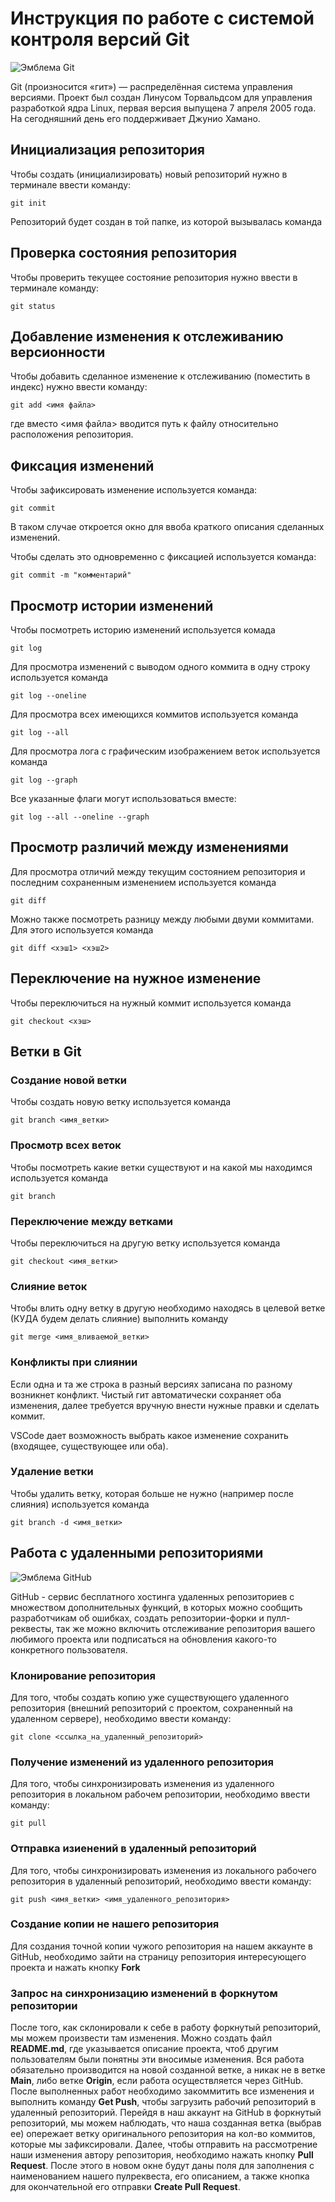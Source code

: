 # **Инструкция по работе с системой контроля версий Git**

![Эмблема Git](git.jpg)

Git (произносится «гит») — распределённая система управления версиями. Проект был создан Линусом Торвальдсом для управления разработкой ядра Linux, первая версия выпущена 7 апреля 2005 года. На сегодняшний день его поддерживает Джунио Хамано.

## Инициализация репозитория

Чтобы создать (инициализировать) новый репозиторий нужно в терминале ввести команду:

    git init

Репозиторий будет создан в той папке, из которой вызывалась команда

## Проверка состояния репозитория

Чтобы проверить текущее состояние репозитория нужно ввести в терминале команду:

    git status

## Добавление изменения к отслеживанию версионности

Чтобы добавить сделанное изменение к отслеживанию (поместить в индекс) нужно ввести команду:

    git add <имя файла>

где вместо <имя файла> вводится путь к файлу относительно расположения репозитория.

## Фиксация изменений

Чтобы зафиксировать изменение используется команда:

    git commit

В таком случае откроется окно для ввоба краткого описания сделанных изменений.

Чтобы сделать это одновременно с фиксацией используется команда:

    git commit -m "комментарий"

## Просмотр истории изменений

Чтобы посмотреть историю изменений используется комада

    git log

Для просмотра изменений с выводом одного коммита в одну строку используется команда

    git log --oneline

Для просмотра всех имеющихся коммитов используется команда

    git log --all

Для просмотра лога с графическим изображением веток используется команда

    git log --graph

Все указанные флаги могут использоваться вместе:

    git log --all --oneline --graph

## Просмотр различий между изменениями

Для просмотра отличий между текущим состоянием репозитория и последним сохраненным изменением используется команда

    git diff

Можно также посмотреть разницу между любыми двуми коммитами. Для этого используется команда

    git diff <хэш1> <хэш2>

## Переключение на нужное изменение

Чтобы переключиться на нужный коммит используется команда

    git checkout <хэш>

## Ветки в Git

### Создание новой ветки

Чтобы создать новую ветку используется команда

    git branch <имя_ветки>

### Просмотр всех веток

Чтобы посмотреть какие ветки существуют и на какой мы находимся используется команда

    git branch

### Переключение между ветками

Чтобы переключиться на другую ветку используется команда

    git checkout <имя_ветки>

### Слияние веток

Чтобы влить одну ветку в другую необходимо находясь в целевой ветке (КУДА будем делать слияние) выполнить команду

    git merge <имя_вливаемой_ветки>

### Конфликты при слиянии

Если одна и та же строка в разный версиях записана по разному возникнет конфликт.
Чистый гит автоматически сохраняет оба изменения, далее требуется вручную внести нужные правки и сделать коммит.

VSСode дает возможность выбрать какое изменение сохранить (входящее, существующее или оба).

### Удаление ветки

Чтобы удалить ветку, которая больше не нужно (например после слияния) используется команда

    git branch -d <имя_ветки>

## Работа с удаленными репозиториями

![Эмблема GitHub](https://yandex.ru/images/search?img_url=https%3A%2F%2Fwww.whatismyip.com%2Fimages%2Ftrust%2Fgithub.webp&lr=2&pos=3&rpt=simage&source=serp&text=github%20картинка)

GitHub - сервис бесплатного хостинга удаленных репозиториев с множеством дополнительных функций, в которых можно сообщить разработчикам об ошибках, создать репозитории-форки и пулл-реквесты, так же можно включить отслеживание репозитория вашего любимого проекта или подписаться на обновления какого-то конкретного пользователя.

### Клонирование репозитория

Для того, чтобы создать копию уже существующего удаленного репозитория (внешний репозиторий с проектом, сохраненный на удаленном сервере), необходимо ввести команду:

    git clone <ссылка_на_удаленный_репозиторий>

### Получение изменений из удаленного репозитория

Для того, чтобы синхронизировать изменения из удаленного репозитория в локальном рабочем репозитории, необходимо ввести команду:

    git pull

### Отправка изиенений в удаленный репозиторий

Для того, чтобы синхронизировать изменения из локального рабочего репозитория в удаленный репозиторий, необходимо ввести команду:

    git push <имя_ветки> <имя_удаленного_репозитория>

### Создание копии не нашего репозитория

Для создания точной копии чужого репозитория на нашем аккаунте в GitHub, необходимо зайти на страницу репозитория интересующего проекта и нажать кнопку **Fork**

### Запрос на синхронизацию изменений в форкнутом репозитории

После того, как склонировали к себе в работу форкнутый репозиторий, мы можем произвести там изменения. Можно создать файл **README.md**, где указывается описание проекта, чтоб другим пользователям были понятны эти вносимые изменения. Вся работа обязательно производится на новой созданной ветке, а никак не в ветке **Main**, либо ветке **Origin**, если работа осуществляется через GitHub. После выполненных работ необходимо закоммитить все изменения и выполнить команду **Get Push**, чтобы загрузить рабочий репозиторий в удаленный репозиторий. Перейдя в наш аккаунт на GitHub в форкнутый репозиторий, мы можем наблюдать, что наша созданная ветка (выбрав ее) опережает ветку оригинального репозитория на кол-во коммитов, которые мы зафиксировали. Далее, чтобы отправить на рассмотрение наши изменения автору репозитория, необходимо нажать кнопку **Pull Request**. После этого в новом окне будут даны поля для заполнения с наименованием нашего пулреквеста, его описанием, а также кнопка для окончательной его отправки **Create Pull Request**. 

